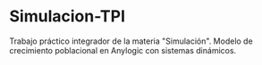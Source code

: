 # Simulacion-TPI
Trabajo práctico integrador de la materia "Simulación". Modelo de crecimiento poblacional en Anylogic con sistemas dinámicos.
